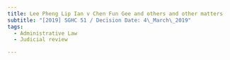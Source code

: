 ```yaml
---
title: Lee Pheng Lip Ian v Chen Fun Gee and others and other matters
subtitle: "[2019] SGHC 51 / Decision Date: 4\_March\_2019"
tags:
  - Administrative Law
  - Judicial review

---
```

